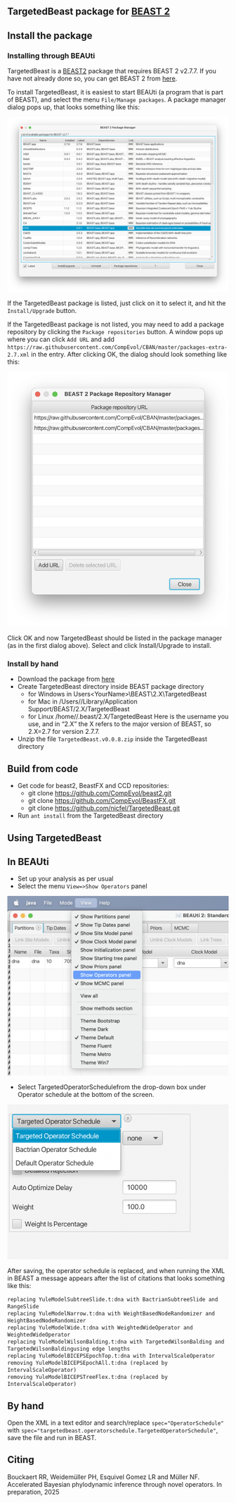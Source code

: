## TargetedBeast package for [BEAST 2](https://beast2.org)


## Install the package

### Installing through BEAUti

TargetedBeast is a [BEAST2](http://beast2.org) package that requires BEAST 2 v2.7.7.
If you have not already done so, you can get BEAST 2 from [here](http://beast2.org).

To install TargetedBeast, it is easiest to start BEAUti (a program that is part of BEAST), and select the menu `File/Manage packages`. A package manager dialog pops up, that looks something like this:

![Package Manager](https://github.com/CompEvol/CCD/raw/master/doc/package_repos.png)

If the TargetedBeast package is listed, just click on it to select it, and hit the `Install/Upgrade` button.

If the TargetedBeast package is not listed, you may need to add a package repository by clicking the `Package repositories` button. A window pops up where you can click `Add URL` and add `https://raw.githubusercontent.com/CompEvol/CBAN/master/packages-extra-2.7.xml` in the entry. After clicking OK, the dialog should look something like this:

![Package Repositories](https://github.com/CompEvol/CCD/raw/master/doc/package_repos0.png)

Click OK and now TargetedBeast should be listed in the package manager (as in the first dialog above). Select and click Install/Upgrade to install.

### Install by hand

* Download the package from [here](https://github.com/nicfel/targetedbeast/releases/download/v0.8.0/TargetedBeast.v0.8.0.zip)
* Create TargetedBeast directory inside BEAST package directory
  * for Windows in Users\<YourName>\BEAST\2.X\TargetedBeast
  * for Mac in /Users/<YourName>\/Library/Application Support/BEAST/2.X/TargetedBeast
  * for Linux /home/<YourName>/.beast/2.X/TargetedBeast
  Here <YourName> is the username you use, and in “2.X” the X refers to the major version of BEAST, so 2.X=2.7 for version 2.7.7.
* Unzip the file `TargetedBeast.v0.0.8.zip` inside the TargetedBeast directory

## Build from code

* Get code for beast2, BeastFX and CCD repositories:
  * git clone https://github.com/CompEvol/beast2.git
  * git clone https://github.com/CompEvol/BeastFX.git
  * git clone https://github.com/nicfel/TargetedBeast.git
* Run `ant install` from the TargetedBeast directory
  


## Using TargetedBeast

## In BEAUti

* Set up your analysis as per usual
* Select the menu `View=>Show Operators` panel

![Show operators](https://github.com/nicfel/targetedbeast/raw/main/doc/show-operators.png)


* Select TargetedOperatorSchedulefrom the drop-down box under Operator schedule at the bottom of the screen.

![Select targeted schedule](https://github.com/nicfel/targetedbeast/raw/main/doc/select-targeted-schedule.png)

After saving, the operator schedule is replaced, and when running the XML in BEAST a message appears after the list of citations that looks something like this:

```
replacing YuleModelSubtreeSlide.t:dna with BactrianSubtreeSlide and RangeSlide
replacing YuleModelNarrow.t:dna with WeightBasedNodeRandomizer and HeightBasedNodeRandomizer
replacing YuleModelWide.t:dna with WeightedWideOperator and WeightedWideOperator
replacing YuleModelWilsonBalding.t:dna with TargetedWilsonBalding and TargetedWilsonBaldingusing edge lengths
replacing YuleModelBICEPSEpochTop.t:dna with IntervalScaleOperator
removing YuleModelBICEPSEpochAll.t:dna (replaced by IntervalScaleOperator)
removing YuleModelBICEPSTreeFlex.t:dna (replaced by IntervalScaleOperator)
```

## By hand

Open the XML in a text editor and search/replace `spec="OperatorSchedule"` with `spec="targetedbeast.operatorschedule.TargetedOperatorSchedule"`, save the file and run in BEAST.



## Citing

Bouckaert RR, Weidemüller PH, Esquivel Gomez LR and Müller NF.
Accelerated Bayesian phylodynamic inference through novel operators. In preparation, 2025
